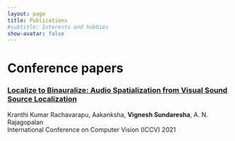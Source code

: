 ```yaml
---
layout: page
title: Publications
#subtitle: Interests and hobbies
show-avatar: false
---
```

# Conference papers

### [Localize to Binauralize: Audio Spatialization from Visual Sound Source Localization](https://vignesh99.github.io/Teaching)  
Kranthi Kumar Rachavarapu, Aakanksha, **Vignesh Sundaresha**, A. N. Rajagopalan  
International Conference on Computer Vision (ICCV) 2021

[//]: # (<hr style="border:2px solid gray"> )
